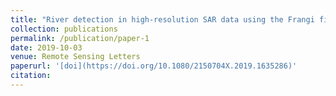 ```yaml
---
title: "River detection in high-resolution SAR data using the Frangi filter and shearlet features"
collection: publications
permalink: /publication/paper-1
date: 2019-10-03
venue: Remote Sensing Letters
paperurl: '[doi](https://doi.org/10.1080/2150704X.2019.1635286)'
citation: 
---
```



